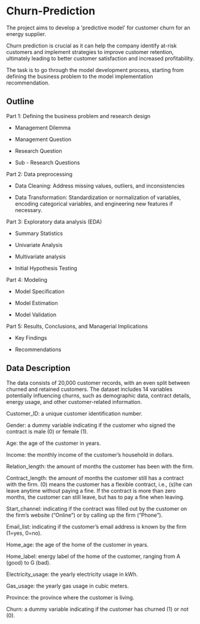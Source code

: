 # Churn-Prediction

The project aims to develop a 'predictive model' for customer churn for an energy supplier.

Churn prediction is crucial as it can help the company identify at-risk customers and implement strategies to improve customer retention, ultimately leading to better customer satisfaction and increased profitability.

The task is to go through the model development process, starting from defining the business problem to the model implementation recommendation.

## Outline
Part 1: Defining the business problem and research design

- Management Dilemma

- Management Question

- Research Question

- Sub - Research Questions


Part 2: Data preprocessing

- Data Cleaning: Address missing values, outliers, and inconsistencies

- Data Transformation: Standardization or normalization of variables, encoding categorical variables, and engineering new features if necessary.


Part 3: Exploratory data analysis (EDA)

- Summary Statistics

- Univariate Analysis

- Multivariate analysis

- Initial Hypothesis Testing


Part 4: Modeling

- Model Specification

- Model Estimation

- Model Validation


Part 5: Results, Conclusions, and Managerial Implications

- Key Findings

- Recommendations

## Data Description
The data consists of 20,000 customer records, with an even split between churned and retained customers. The dataset includes 14 variables potentially influencing churns, such as demographic data, contract details, energy usage, and other customer-related information.

Customer_ID: a unique customer identification number.

Gender: a dummy variable indicating if the customer who signed the contract is male (0) or female (1).

Age: the age of the customer in years.

Income: the monthly income of the customer’s household in dollars.

Relation_length: the amount of months the customer has been with the firm.

Contract_length: the amount of months the customer still has a contract with the firm. (0) means the customer has a flexible contract, i.e., (s)he can leave anytime without paying a fine. If the contract is more than zero months, the customer can still leave, but has to pay a fine when leaving.

Start_channel: indicating if the contract was filled out by the customer on the firm’s website (“Online”) or by calling up the firm (“Phone”).

Email_list: indicating if the customer’s email address is known by the firm (1=yes, 0=no).

Home_age: the age of the home of the customer in years.

Home_label: energy label of the home of the customer, ranging from A (good) to G (bad).

Electricity_usage: the yearly electricity usage in kWh.

Gas_usage: the yearly gas usage in cubic meters.

Province: the province where the customer is living.

Churn: a dummy variable indicating if the customer has churned (1) or not (0).
